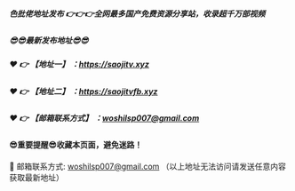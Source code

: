 ##### 色批佬地址发布 👉👉👉全网最多国产免费资源分享站，收录超千万部视频

##### 😎😎最新发布地址😎😎

##### ❤️ 👉 【地址一】 ：https://saojitv.xyz

##### ❤️ 👉 【地址二】 ：https://saojitvfb.xyz

##### ❤️ 👉 【邮箱联系方式】 ：woshilsp007@gmail.com

#### 😎重要提醒😎收藏本页面，避免迷路！


📧 邮箱联系方式: woshilsp007@gmail.com （以上地址无法访问请发送任意内容获取最新地址）

